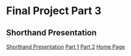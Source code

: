 # Final Project Part 3

## Shorthand Presentation
[Shorthand Presentation](https://carnegiemellon.shorthandstories.com/advocating-for-the-summer-food-service-program/index.html)
[Part 1](https://Cblue19.github.io/Casaus-Portfolio/Part1.html)
[Part 2](https://Cblue19.github.io/Casaus-Portfolio/Part2.html)
[Home Page]( https://cblue19.github.io/Casaus-Portfolio/)
